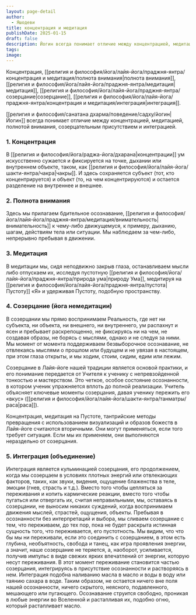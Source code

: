 ```yaml
---
layout: page-detail
author:
  - Яшодеви
title: концентрация и медитация
publishDate: 2025-01-15
draft: false
description: Йогин всегда понимает отличие между концентрацией, медитацией, полнотой внимания, созерцательным присутствием и интеграцией.
tags: 
image:
---
```

Концентрация, [[религия и философия/йога/лайя-йога/праджня-янтра/концентрация и медитация/полнота внимания|полнота внимания]], [[религия и философия/йога/лайя-йога/праджня-янтра/медитация|медитация]], [[религия и философия/йога/лайя-йога/праджня-янтра/созерцание|созерцание]], [[религия и философия/йога/лайя-йога/праджня-янтра/концентрация и медитация/интеграция|интеграция]].

[[религия и философия/санатана дхарма/поведение/садху/йогин|Йогин]] всегда понимает отличие между концентрацией, медитацией, полнотой внимания, созерцательным присутствием и интеграцией.

### 1. Концентрация

В [[религия и философия/йога/раджа-йога/дхарана|концентрации]] ум искусственно сужается и фиксируется на точке, дыхании или внутреннем объекте, таком, как [[религия и философия/йога/лайя-йога/шакти-янтра/чакра|чакры]]. И здесь сохраняется субъект (тот, кто концентрируется) и объект (то, на чем концентрируются) и остается разделение на внутреннее и внешнее.

### 2. Полнота внимания

Здесь мы прилагаем бдительное осознавание, [[религия и философия/йога/лайя-йога/праджня-янтра/медитация/внимательность|внимательность]] к чему-либо движущемуся, к примеру, дыханию, шагам, действиям тела или ситуации. Мы наблюдаем за чем-либо, непрерывно пребывая в движении.

### 3. Медитация 

В медитации мы, сидя неподвижно закрыв глаза, останавливаем мысли либо отпускаем их, исследуя пустотную [[религия и философия/йога/лайя-йога/праджня-янтра/природа ума|природу Ума]], медитируя на [[религия и философия/йога/лайя-йога/праджня-янтра/пустота|Пустоту]] «Я» и удерживая Пустоту, подобную пространству.

### 4. Созерцание (йога немедитации) 

В созерцании мы прямо воспринимаем Реальность, где нет ни субъекта, ни объекта, ни внешнего, ни внутреннего, ум распахнут и ясен и пребывает раскрепощенно, не фиксируясь ни на чем, не создавая образы, не борясь с мыслями, однако и не следуя за ними. Мы момент от момента поддерживаем безвыборочное осознавание, не отвлекаясь мыслями о прошлом или будущем и не увязая в настоящем, при этом глаза открыты, и мы ходим, стоим, сидим, едим или лежим.

Созерцание в Лайя-йоге нашей традиции является основой практики, и его понимание передается от Учителя к ученику с непревзойденной тонкостью и мастерством. Это четкое, особое состояние осознанности, в котором ученик упражняется вплоть до полной реализации. Учитель объясняет ключевые моменты созерцания, давая ученику пережить его «вкус» ([[религия и философия/йога/лайя-йога/шакти-янтра/танматры/раса|раса]]).

Концентрация, медитация на Пустоте, тантрийские методы превращения с использованием визуализаций и образов божеств в Лайя-йоге считаются вторичными. Они могут применяться, если того требует ситуация. Если мы их применяем, они выполняются нераздельно от созерцания.

### 5. Интеграция (объединение)

Интеграция является кульминацией созерцания, его продолжением, когда мы созерцаем в условиях плотных энергий или отвлекающих факторов, таких, как звуки, видения, ощущение блаженства в теле, эмоции (гнев, страсть и т.д.). Вместо того чтобы цепляться за переживания и копить кармические реакции, вместо того чтобы пугаться или отвергать их, считая неправильными, мы, оставаясь в созерцании, не выносим никаких суждений, когда воспринимаем движения мыслей, страстей, ощущения, объекты. Пребывая в осознанности без интерпретаций и выбора, мы сливаем созерцание с тем, что переживаем, до тех пор, пока не будет раскрыта истинная сущность того, что переживается, его пустотность. Мы видим, что что бы мы ни переживали, если это соединить с созерцанием, в этом есть глубина, необъятность, свобода и танец, как игра проявления энергии, а значит, наше созерцание не теряется, а, наоборот, усиливается, получив импульс в виде свежих ярких впечатлений от энергии, которую несут переживания. В этот момент переживание становится частью созерцания, интегрируясь в присутствие осознанности и растворяясь в нем. Интеграция подобна наливанию масла в масло и воды в воду или таянию сахара в воде. Таким образом, не остается ничего вне поля нашей осознанности, ничего скрытого, неясного, подавленного, мешающего или пугающего. Осознавание струится свободно, проникая в любые энергии во Вселенной и растапливая их, подобно огню, который растапливает масло.